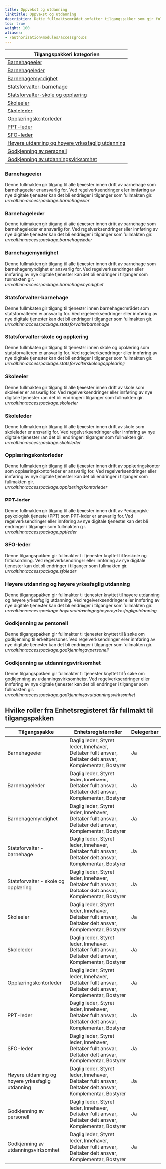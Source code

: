```yaml
---
title: Oppvekst og utdanning
linktitle: Oppvekst og utdanning
description: Dette fullmaktsområdet omfatter tilgangspakker som gir fullmakter til tjenester og ressurser som omhandler barnehage, skole og høyere utdanning. Ved regelverksendringer eller innføring av nye digitale tjenester kan det bli endringer i tilganger som fullmaktene gir.
toc: true
weight: 100
aliases:
- /authorization/modules/accessgroups
---
```


|**Tilgangspakkeri kategorien**|
|---|
|[Barnehageeier](https://docs.altinn.studio/nb/authorization/what-do-you-get/accessgroups/accessgroups/oppvekstutdanning/#barnehageeier)|
|[Barnehageleder](https://docs.altinn.studio/nb/authorization/what-do-you-get/accessgroups/accessgroups/oppvekstutdanning/#barnehageleder)|
|[Barnehagemyndighet](https://docs.altinn.studio/nb/authorization/what-do-you-get/accessgroups/accessgroups/oppvekstutdanning/#barnehagemyndighet)|
|[Statsforvalter-barnehage](https://docs.altinn.studio/nb/authorization/what-do-you-get/accessgroups/accessgroups/oppvekstutdanning/#statsforvalter-barnehage)|
|[Statsforvalter-skole og opplæring](https://docs.altinn.studio/nb/authorization/what-do-you-get/accessgroups/accessgroups/oppvekstutdanning/#statsforvalter-skole-og-opplæring)|
|[Skoleeier](https://docs.altinn.studio/nb/authorization/what-do-you-get/accessgroups/accessgroups/oppvekstutdanning/#skoleeier)|
|[Skoleleder](https://docs.altinn.studio/nb/authorization/what-do-you-get/accessgroups/accessgroups/oppvekstutdanning/#skoleleder)|
|[Opplæringskontorleder](https://docs.altinn.studio/nb/authorization/what-do-you-get/accessgroups/accessgroups/oppvekstutdanning/#opplæringskontorleder)|
|[PPT-leder](https://docs.altinn.studio/nb/authorization/what-do-you-get/accessgroups/accessgroups/oppvekstutdanning/#ppt-leder)|
|[SFO-leder](https://docs.altinn.studio/nb/authorization/what-do-you-get/accessgroups/accessgroups/oppvekstutdanning/#sfo-leder)|
|[Høyere utdanning og høyere yrkesfaglig utdanning](https://docs.altinn.studio/nb/authorization/what-do-you-get/accessgroups/accessgroups/oppvekstutdanning/#høyere-utdanning-og-høyere-yrkesfaglig-utdanning)|
|[Godkjenning av personell](https://docs.altinn.studio/nb/authorization/what-do-you-get/accessgroups/accessgroups/oppvekstutdanning/#godkjenning-av-personell)|
|[Godkjenning av utdanningsvirksomhet](https://docs.altinn.studio/nb/authorization/what-do-you-get/accessgroups/accessgroups/oppvekstutdanning/#godkjenning-av-utdanningsvirksomhet)|

### Barnehageeier 
Denne fullmakten gir tilgang til alle tjenester innen drift av barnehage som barnehageeier er ansvarlig for. Ved regelverksendringer eller innføring av nye digitale tjenester kan det bli endringer i tilganger som fullmakten gir.  
*urn:altinn:accesspackage:barnehageeier*

### Barnehageleder 
Denne fullmakten gir tilgang til alle tjenester innen drift av barnehage som barnehageleder er ansvarlig for. Ved regelverksendringer eller innføring av nye digitale tjenester kan det bli endringer i tilganger som fullmakten gir.  
*urn:altinn:accesspackage:barnehageleder*

### Barnehagemyndighet 
Denne fullmakten gir tilgang til alle tjenester innen drift av barnehage som barnehagemyndighet er ansvarlig for. Ved regelverksendringer eller innføring av nye digitale tjenester kan det bli endringer i tilganger som fullmakten gir.  
*urn:altinn:accesspackage:barnehagemyndighet*

### Statsforvalter-barnehage 
Denne fullmkaten gir tilgang til tjenester innen barnehageområdet som statsforvalteren er ansvarlig for. Ved regelverksendringer eller innføring av nye digitale tjenester kan det bli endringer i tilganger som fullmakten gir.   
*urn:altinn:accesspackage:statsforvalterbarnehage*

### Statsforvalter-skole og opplæring 
Denne fullmkaten gir tilgang til tjenester innen skole og opplæring som statsforvalteren er ansvarlig for. Ved regelverksendringer eller innføring av nye digitale tjenester kan det bli endringer i tilganger som fullmakten gir.  
*urn:altinn:accesspackage:statsforvalterskoleogopplearing*

### Skoleeier 
Denne fullmakten gir tilgang til alle tjenester innen drift av skole som skoleeier er ansvarlig for. Ved regelverksendringer eller innføring av nye digitale tjenester kan det bli endringer i tilganger som fullmakten gir.  
*urn:altinn:accesspackage:skoleeier*

### Skoleleder 
Denne fullmakten gir tilgang til alle tjenester innen drift av skole som skoleleder er ansvarlig for. Ved regelverksendringer eller innføring av nye digitale tjenester kan det bli endringer i tilganger som fullmakten gir.  
*urn:altinn:accesspackage:skoleleder*

### Opplæringskontorleder 
Denne fullmakten gir tilgang til alle tjenester innen drift av opplæringskontor som opplæringskontorleder er ansvarlig for. Ved regelverksendringer eller innføring av nye digitale tjenester kan det bli endringer i tilganger som fullmakten gir.  
*urn:altinn:accesspackage:opplaeringskontorleder*

### PPT-leder 
Denne fullmakten gir tilgang til alle tjenester innen drift av Pedagogisk-psykologisk tjeneste (PPT) som PPT-leder er ansvarlig for. Ved regelverksendringer eller innføring av nye digitale tjenester kan det bli endringer i tilganger som fullmakten gir.  
*urn:altinn:accesspackage:pptleder*

### SFO-leder 
Denne tilgangspakken gir fullmakter til tjenester knyttet til førskole og fritidsordning. Ved regelverksendringer eller innføring av nye digitale tjenester kan det bli endringer i tilganger som fullmakten gir.  
*urn:altinn:accesspackage:sfoleder*

### Høyere utdanning og høyere yrkesfaglig utdanning 
Denne tilgangspakken gir fullmakter til tjenester knyttet til høyere utdanning og høyere yrkesfaglig utdanning. Ved regelverksendringer eller innføring av nye digitale tjenester kan det bli endringer i tilganger som fullmakten gir.  
*urn:altinn:accesspackage:hoyereutdanningoghoyereyrkesfagligutdanning*

### Godkjenning av personell 
Denne tilgangspakken gir fullmakter til tjenester knyttet til å søke om godkjenning til enkeltpersoner. Ved regelverksendringer eller innføring av nye digitale tjenester kan det bli endringer i tilganger som fullmakten gir.  
*urn:altinn:accesspackage:godkjenningavpersonell*

### Godkjenning av utdanningsvirksomhet 
Denne tilgangspakken gir fullmakter til tjenester knyttet til å søke om godkjenning av utdanningsvirksomheter. Ved regelverksendringer eller innføring av nye digitale tjenester kan det bli endringer i tilganger som fullmakten gir.  
*urn:altinn:accesspackage:godkjenningavutdanningsvirksomhet*


## Hvilke roller fra Enhetsregisteret får fullmakt til tilgangspakken
|**Tilgangspakke**|**Enhetsregisterroller**|**Delegerbar**|
|---|---|---|
|Barnehageeier|Daglig leder, Styret leder, Innehaver, Deltaker fullt ansvar, Deltaker delt ansvar, Komplementar, Bostyrer|Ja|
|Barnehageleder|Daglig leder, Styret leder, Innehaver, Deltaker fullt ansvar, Deltaker delt ansvar, Komplementar, Bostyrer|Ja|
|Barnehagemyndighet|Daglig leder, Styret leder, Innehaver, Deltaker fullt ansvar, Deltaker delt ansvar, Komplementar, Bostyrer|Ja|
|Statsforvalter - barnehage|Daglig leder, Styret leder, Innehaver, Deltaker fullt ansvar, Deltaker delt ansvar, Komplementar, Bostyrer|Ja|
|Statsforvalter - skole og opplæring|Daglig leder, Styret leder, Innehaver, Deltaker fullt ansvar, Deltaker delt ansvar, Komplementar, Bostyrer|Ja|
|Skoleeier|Daglig leder, Styret leder, Innehaver, Deltaker fullt ansvar, Deltaker delt ansvar, Komplementar, Bostyrer|Ja|
|Skoleleder|Daglig leder, Styret leder, Innehaver, Deltaker fullt ansvar, Deltaker delt ansvar, Komplementar, Bostyrer|Ja|
|Opplæringskontorleder|Daglig leder, Styret leder, Innehaver, Deltaker fullt ansvar, Deltaker delt ansvar, Komplementar, Bostyrer|Ja|
|PPT-leder|Daglig leder, Styret leder, Innehaver, Deltaker fullt ansvar, Deltaker delt ansvar, Komplementar, Bostyrer|Ja|
|SFO-leder|Daglig leder, Styret leder, Innehaver, Deltaker fullt ansvar, Deltaker delt ansvar, Komplementar, Bostyrer|Ja|
|Høyere utdanning og høyere yrkesfaglig utdanning|Daglig leder, Styret leder, Innehaver, Deltaker fullt ansvar, Deltaker delt ansvar, Komplementar, Bostyrer|Ja|
|Godkjenning av personell|Daglig leder, Styret leder, Innehaver, Deltaker fullt ansvar, Deltaker delt ansvar, Komplementar, Bostyrer|Ja|
|Godkjenning av utdanningsvirksomhet|Daglig leder, Styret leder, Innehaver, Deltaker fullt ansvar, Deltaker delt ansvar, Komplementar, Bostyrer|Ja|
